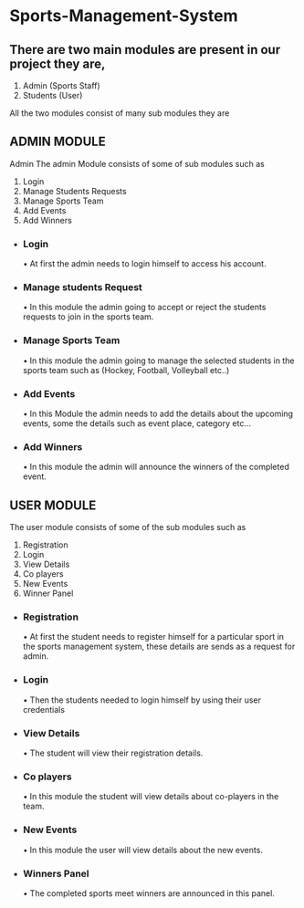 # Sports-Management-System

## There are two main modules are present in our project they are,
  1) Admin (Sports Staff) 
  2) Students (User) 

All the two modules consist of many sub modules they are

## ADMIN MODULE

Admin The admin Module consists of some of sub modules such as 
  1) Login 
  2) Manage Students Requests 
  3) Manage Sports Team 
  4) Add Events 
  5) Add Winners 
 
- ### Login

   • At first the admin needs to login himself to access his account.
   
- ### Manage students Request 

   • In this module the admin going to accept or reject the students requests to join in the sports team.
    
- ### Manage Sports Team

   • In this module the admin going to manage the selected students in the sports team such as (Hockey, Football, Volleyball etc..)
    
- ### Add Events 

   • In this Module the admin needs to add the details about the upcoming events, some the details such as event place, category etc...
    
- ### Add Winners 

   • In this module the admin will announce the winners of the completed event.
  
## USER MODULE

The user module consists of some of the sub modules such as 
  1) Registration 
  2) Login 
  3) View Details   
  4) Co players 
  5) New Events 
  6) Winner Panel
  
- ### Registration 

  • At first the student needs to register himself for a particular sport in the sports management system, these details are sends as a request for admin. 
  
- ### Login 

  • Then the students needed to login himself by using their user credentials 
  
- ### View Details 

  • The student will view their registration details.
   
- ### Co players

  • In this module the student will view details about co-players in the team. 
  
- ### New Events 

  • In this module the user will view details about the new events. 
  
- ### Winners Panel 

  • The completed sports meet winners are announced in this panel.
